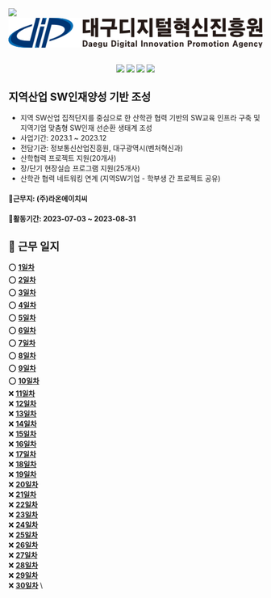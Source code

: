 <img src="https://capsule-render.vercel.app/api?type=transparent&fontColor=703ee5&height=200&section=header&text=👨🏻‍💼 2023 하계 단기 현장실습&fontSize=55" />

<div align="center" style="margin-bottom:30px;">
    <a href="https://www.dip.or.kr/home/business/sw/swtalentdevelop/view.ubs?business.fidx=5" >
        <img src="./img/dip_logo.svg"/>
    </a>
</div>
<div align="center">
    <img src="https://img.shields.io/badge/Python-3776AB?style=flat&logo=Python&logoColor=white"/>
    <img src="https://img.shields.io/badge/PyTorch-EE4C2C?style=flat&logo=Pytorch&logoColor=white"/>
    <img src="https://img.shields.io/badge/YOLO-00FFFF?style=flat&logo=YOLO&&logoColor=black"/>
    <img src="https://img.shields.io/badge/Colab-F9AB00?style=flat&logo=GoogleColab&logoColor=white"/>
</div>

## 지역산업 SW인재양성 기반 조성
- 지역 SW산업 집적단지를 중심으로 한 산학관 협력 기반의 SW교육 인프라 구축 및 지역기업 맞춤형 SW인재 선순환 생태계 조성
- 사업기간: 2023.1 ~ 2023.12
- 전담기관: 정보통신산업진흥원, 대구광역시(벤처혁신과)
- 산학협력 프로젝트 지원(20개사)
- 장/단기 현장실습 프로그램 지원(25개사)
- 산학관 협력 네트워킹 연계 (지역SW기업 - 학부생 간 프로젝트 공유)

#### 🏬근무지: (주)라온에이치씨
#### 📅활동기간: 2023-07-03 ~ 2023-08-31

## 📒 근무 일지
⭕ **[1일차](./diary/0703.md)** \
⭕ **[2일차](./diary/0704.md)** \
⭕ **[3일차](./diary/0705.md)** \
⭕ **[4일차](./diary/0706.md)** \
⭕ **[5일차](./diary/0707.md)** \
⭕ **[6일차](./diary/0710.md)** \
⭕ **[7일차](./diary/0711.md)** \
⭕ **[8일차](./diary/0712.md)** \
⭕ **[9일차](./diary/0713.md)** \
⭕ **[10일차](./diary/0714.md)** \
❌ **[11일차]()** \
❌ **[12일차]()** \
❌ **[13일차]()** \
❌ **[14일차]()** \
❌ **[15일차]()** \
❌ **[16일차]()** \
❌ **[17일차]()** \
❌ **[18일차]()** \
❌ **[19일차]()** \
❌ **[20일차]()** \
❌ **[21일차]()** \
❌ **[22일차]()** \
❌ **[23일차]()** \
❌ **[24일차]()** \
❌ **[25일차]()** \
❌ **[26일차]()** \
❌ **[27일차]()** \
❌ **[28일차]()** \
❌ **[29일차]()** \
❌ **[30일차]()** \